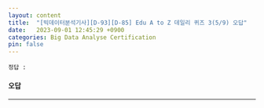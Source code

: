 ```yaml
---
layout: content
title:  "[빅데이터분석기사][D-93][D-85] Edu A to Z 데일리 퀴즈 3(5/9) 오답"
date:   2023-09-01 12:45:29 +0900
categories: Big Data Analyse Certification
pin: false
---
```





```
정답 : 
```

#### 오답 


****


